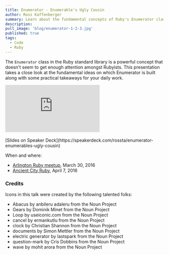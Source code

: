 ```yaml
---
title: Enumerator - Enumerable's Ugly Cousin
author: Ross Kaffenberger
summary: Learn about the fundamental concepts of Ruby's Enumerator class
description:
pull_image: 'blog/enumerator-1-2-3.jpg'
published: true
tags:
  - Code
  - Ruby
---
```


The `Enumerator` class in the Ruby standard library is a powerful concept that
doesn't seem to get enough attention amongst Rubyists. This presentation takes a
close look at the fundamental ideas on which Enumerator is built along with some
practical takeaways for your daily work.

<div class="video-container">
  <iframe src="https://www.youtube.com/embed/xXdl0KAPk9U" frameborder="0" allowfullscreen></iframe>
</div>

<br />
[Slides on Speaker Deck](https://speakerdeck.com/rossta/enumerator-enumerables-ugly-cousin)

<script async class="speakerdeck-embed" data-id="d55b25d9fdf24e768dc5d01df1c5a58f" data-ratio="1.33333333333333" src="//speakerdeck.com/assets/embed.js"></script>

When and where:

* [Arlington Ruby meetup](http://www.meetup.com/Arlington-Ruby/events/227707241/), March 30, 2016
* [Ancient City Ruby](http://www.ancientcityruby.com/), April 7, 2016

### Credits

Icons in this talk were created by the following talented folks:

* Abacus by anbileru adaleru from the Noun Project
* Gears by Dominik Minet from the Noun Project
* Loop by useiconic.com from the Noun Project
* cancel by ermankutlu from the Noun Project
* clock by Christian Shannon from the Noun Project
* documents by Simon Mettler from the Noun Project
* electric generator by lastspark from the Noun Project
* question-mark by Cris Dobbins from the Noun Project
* wave by mohit arora from the Noun Project
